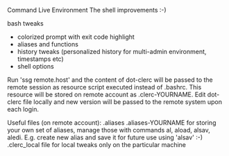 Command Live Environment
The shell improvements :-)

 bash tweaks
 - colorized prompt with exit code highlight
 - aliases and functions
 - history tweaks (personalized history for multi-admin environment, timestamps etc)
 - shell options

Run 'ssg remote.host' and the content of dot-clerc will be passed to the remote session
as resource script executed instead of .bashrc. This resource will be stored on remote 
account as .clerc-YOURNAME. Edit dot-clerc file locally and new version will be passed
to the remote system upon each login.

Useful files (on remote account):
 .aliases .aliases-YOURNAME for storing your own set of aliases, manage those
   with commands al, aload, alsav, aledi. E.g. create new alias and save it for
   future use using 'alsav' :-)
 .clerc_local file for local tweaks only on the particular machine



